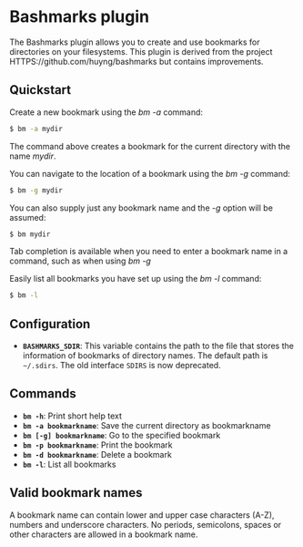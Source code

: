 # Bashmarks plugin

The Bashmarks plugin allows you to create and use bookmarks for directories on
your filesystems. This plugin is derived from the project
HTTPS://github.com/huyng/bashmarks but contains improvements.

## Quickstart

Create a new bookmark using the _bm -a_ command:

```bash
$ bm -a mydir
```

The command above creates a bookmark for the current directory with the name
_mydir_.

You can navigate to the location of a bookmark using the _bm -g_ command:

```bash
$ bm -g mydir
```

You can also supply just any bookmark name and the _-g_ option will be assumed:

```bash
$ bm mydir
```

Tab completion is available when you need to enter a bookmark name in a command,
such as when using _bm -g_

Easily list all bookmarks you have set up using the _bm -l_ command:

```bash
$ bm -l
```

## Configuration

-   **`BASHMARKS_SDIR`**: This variable contains the path to the file that
    stores the information of bookmarks of directory names. The default path is
    `~/.sdirs`. The old interface `SDIRS` is now deprecated.

## Commands

-   **`bm -h`**: Print short help text
-   **`bm -a bookmarkname`**: Save the current directory as bookmarkname
-   **`bm [-g] bookmarkname`**: Go to the specified bookmark
-   **`bm -p bookmarkname`**: Print the bookmark
-   **`bm -d bookmarkname`**: Delete a bookmark
-   **`bm -l`**: List all bookmarks

## Valid bookmark names

A bookmark name can contain lower and upper case characters (A-Z), numbers and
underscore characters. No periods, semicolons, spaces or other characters are
allowed in a bookmark name.
